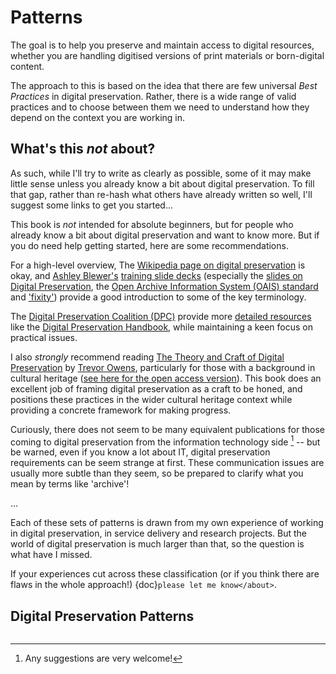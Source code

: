 # Patterns

The goal is to help you preserve and maintain access to digital resources, whether you are handling digitised versions of print materials or born-digital content. 

The approach to this is based on the idea that there are few universal _Best Practices_ in digital preservation. Rather, there is a wide range of valid practices and to choose between them we need to understand how they depend on the context you are working in.  

## What's this _not_ about?

As such, while I'll try to write as clearly as possible, some of it may make little sense unless you already know a bit about digital preservation. To fill that gap, rather than re-hash what others have already written so well, I'll suggest some links to get you started...

This book is _not_ intended for absolute beginners, but for people who already know a bit about digital preservation and want to know more. But if you do need help getting started, here are some recommendations.

For a high-level overview, The [Wikipedia page on digital preservation](https://en.wikipedia.org/wiki/Digital_preservation) is okay, and [Ashley Blewer's](https://ashleyblewer.com/) [training slide decks](https://training.ashleyblewer.com/) (especially the [slides on Digital Preservation](https://training.ashleyblewer.com/presentations/digital-preservation.html#2), the [Open Archive Information System (OAIS) standard](https://training.ashleyblewer.com/presentations/oais.html#2) and ['fixity'](https://training.ashleyblewer.com/presentations/fixity.html#2)) provide a good introduction to some of the key terminology.  

The [Digital Preservation Coalition (DPC)](https://www.dpconline.org/) provide more [detailed resources](https://www.dpconline.org/digipres/what-is-digipres) like the [Digital Preservation Handbook](https://www.dpconline.org/handbook), while maintaining a keen focus on practical issues. 

I also _strongly_ recommend reading [The Theory and Craft of Digital Preservation](https://jhupbooks.press.jhu.edu/title/theory-and-craft-digital-preservation) by [Trevor Owens](http://www.trevorowens.org/), particularly for those with a background in cultural heritage ([see here for the open access version](https://osf.io/preprints/lissa/5cpjt/)). This book does an excellent job of framing digital preservation as a craft to be honed, and positions these practices in the wider cultural heritage context while providing a concrete framework for making progress.

Curiously, there does not seem to be many equivalent publications for those coming to digital preservation from the information technology side [^itbooks] -- but be warned, even if you know a lot about IT, digital preservation requirements can be seem strange at first. These communication issues are usually more subtle than they seem, so be prepared to clarify what you mean by terms like 'archive'!

[^itbooks]: Any suggestions are very welcome!

...

Each of these sets of patterns is drawn from my own experience of working in digital preservation, in service delivery and research projects. But the world of digital preservation is much larger than that, so the question is what have I missed.

If your experiences cut across these classification (or if you think there are flaws in the whole approach!) {doc}`please let me know</about>`.


## Digital Preservation Patterns

```{tableofcontents}
```